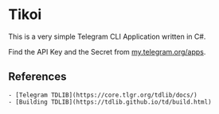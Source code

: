 # Tikoi

This is a very simple Telegram CLI Application written in C#.

Find the API Key and the Secret from [my.telegram.org/apps](https://my.telegram.org/apps).

## References

    - [Telegram TDLIB](https://core.tlgr.org/tdlib/docs/)
    - [Building TDLIB](https://tdlib.github.io/td/build.html)